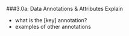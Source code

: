 ###3.0a: Data Annotations & Attributes
Explain
- what is the [key] annotation?
- examples of other annotations
